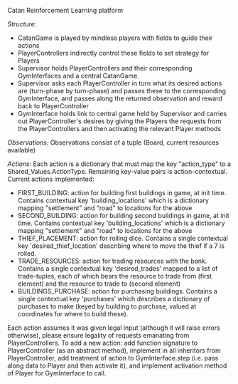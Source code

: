 Catan Reinforcement Learning platform


*Structure:*
 - CatanGame is played by mindless players with fields to guide their actions
 - PlayerControllers indirectly control these fields to set strategy for Players
 - Supervisor holds PlayerControllers and their corresponding GymInterfaces and a central CatanGame.
 - Supervisor asks each PlayerController in turn what its desired actions are (turn-phase by turn-phase) and passes these to the corresponding GymInterface, and passes along the returned observation and reward back to PlayerController
 - GymInterface holds link to central game held by Supervisor and carries out PlayerController's desires by giving the Players the requests from the PlayerControllers and then activating the relevant Player methods
 
*Observations:*
Observations consist of a tuple (Board, current resources available)

*Actions:*
Each action is a dictionary that must map the key "action_type" to a Shared_Values.ActionType.  Remaining key-value pairs is action-contextual.  Current actions implemented:
 - FIRST_BUILDING: action for building first buildings in game, at init time.  Contains contextual key 'building_locations' which is a dictionary mapping "settlement" and "road" to locations for the above
 - SECOND_BUILDING: action for building second buildings in game, at init time.  Contains contextual key 'building_locations' which is a dictionary mapping "settlement" and "road" to locations for the above
 - THIEF_PLACEMENT: action for rolling dice.  Contains a single contextual key 'desired_thief_location' describing where to move the thief if a 7 is rolled.
 - TRADE_RESOURCES: action for trading resources with the bank.  Contains a single contextual key 'desired_trades' mapped to a list of trade-tuples, each of which bears the resource to trade from (first element) and the resource to trade to (second element)
 - BUILDINGS_PURCHASE: action for purchasing buildings.  Contains a single contextual key 'purchases' which describes a dictionary of purchases to make (keyed by building to purchase, valued at coordinates for where to build these).

Each action assumes it was given legal input (although it will raise errors otherwise), please ensure legality of requests emanating from PlayerControllers.
To add a new action: add function signature to PlayerController (as an abstract method), implement in all inheritors from PlayerController, add treatment of action to GymInterface.step (i.e. pass along data to Player and then activate it), and implement activation method of Player for GymInterface to call.
